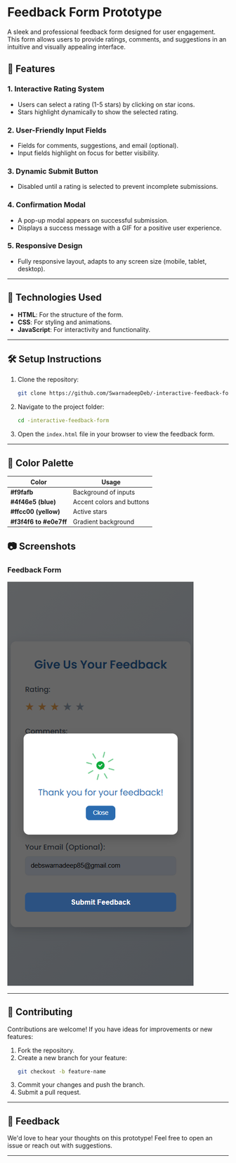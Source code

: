 # Feedback Form Prototype

A sleek and professional feedback form designed for user engagement. This form allows users to provide ratings, comments, and suggestions in an intuitive and visually appealing interface.

## 🌟 Features

### 1. **Interactive Rating System**
- Users can select a rating (1-5 stars) by clicking on star icons.
- Stars highlight dynamically to show the selected rating.

### 2. **User-Friendly Input Fields**
- Fields for comments, suggestions, and email (optional).
- Input fields highlight on focus for better visibility.

### 3. **Dynamic Submit Button**
- Disabled until a rating is selected to prevent incomplete submissions.

### 4. **Confirmation Modal**
- A pop-up modal appears on successful submission.
- Displays a success message with a GIF for a positive user experience.

### 5. **Responsive Design**
- Fully responsive layout, adapts to any screen size (mobile, tablet, desktop).

---

## 🚀 Technologies Used

- **HTML**: For the structure of the form.
- **CSS**: For styling and animations.
- **JavaScript**: For interactivity and functionality.

---

## 🛠️ Setup Instructions

1. Clone the repository:
   ```bash
   git clone https://github.com/SwarnadeepDeb/-interactive-feedback-form.git
   ```
2. Navigate to the project folder:
   ```bash
   cd -interactive-feedback-form
   ```
3. Open the `index.html` file in your browser to view the feedback form.

---

## 🎨 Color Palette

| Color                | Usage                  |
|----------------------|------------------------|
| **#f9fafb**          | Background of inputs   |
| **#4f46e5 (blue)**   | Accent colors and buttons |
| **#ffcc00 (yellow)** | Active stars           |
| **#f3f4f6 to #e0e7ff** | Gradient background  |


## 📷 Screenshots

### Feedback Form
![Form Screenshot](./screenshot.png)

---

## 🤝 Contributing

Contributions are welcome! If you have ideas for improvements or new features:
1. Fork the repository.
2. Create a new branch for your feature:
   ```bash
   git checkout -b feature-name
   ```
3. Commit your changes and push the branch.
4. Submit a pull request.

---


## 💬 Feedback

We'd love to hear your thoughts on this prototype! Feel free to open an issue or reach out with suggestions.

---